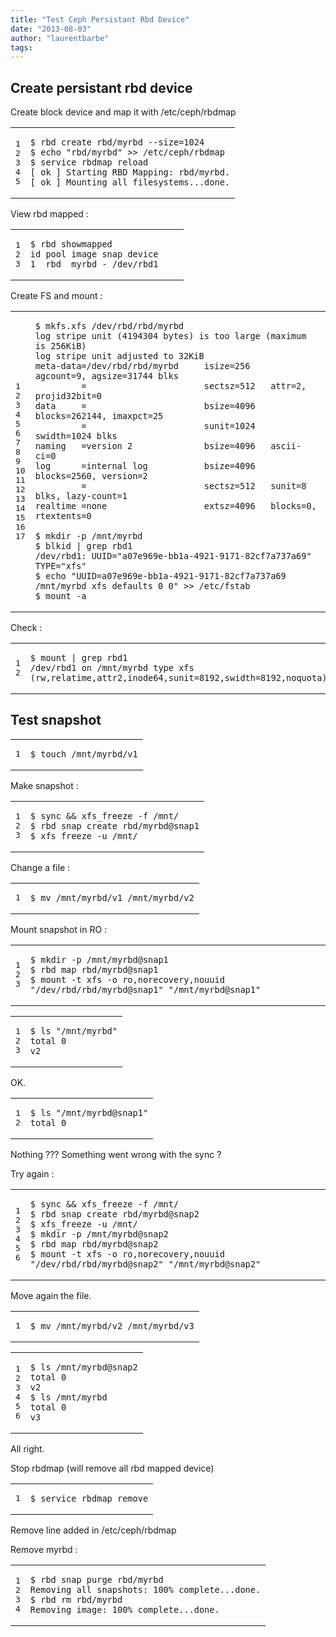 ```yaml
---
title: "Test Ceph Persistant Rbd Device"
date: "2013-08-03"
author: "laurentbarbe"
tags: 
---
```


## Create persistant rbd device

Create block device and map it with /etc/ceph/rbdmap

<table><tbody><tr><td class="gutter"><pre class="line-numbers"><span class="line-number">1</span>
<span class="line-number">2</span>
<span class="line-number">3</span>
<span class="line-number">4</span>
<span class="line-number">5</span>
</pre></td><td class="code"><pre><code class=""><span class="line">$ rbd create rbd/myrbd --size=1024
</span><span class="line">$ echo "rbd/myrbd" &gt;&gt; /etc/ceph/rbdmap
</span><span class="line">$ service rbdmap reload
</span><span class="line">[ ok ] Starting RBD Mapping: rbd/myrbd.
</span><span class="line">[ ok ] Mounting all filesystems...done.</span></code></pre></td></tr></tbody></table>

View rbd mapped :

<table><tbody><tr><td class="gutter"><pre class="line-numbers"><span class="line-number">1</span>
<span class="line-number">2</span>
<span class="line-number">3</span>
</pre></td><td class="code"><pre><code class=""><span class="line">$ rbd showmapped
</span><span class="line">id pool image snap device    
</span><span class="line">1  rbd  myrbd - /dev/rbd1</span></code></pre></td></tr></tbody></table>

Create FS and mount :

<table><tbody><tr><td class="gutter"><pre class="line-numbers"><span class="line-number">1</span>
<span class="line-number">2</span>
<span class="line-number">3</span>
<span class="line-number">4</span>
<span class="line-number">5</span>
<span class="line-number">6</span>
<span class="line-number">7</span>
<span class="line-number">8</span>
<span class="line-number">9</span>
<span class="line-number">10</span>
<span class="line-number">11</span>
<span class="line-number">12</span>
<span class="line-number">13</span>
<span class="line-number">14</span>
<span class="line-number">15</span>
<span class="line-number">16</span>
<span class="line-number">17</span>
</pre></td><td class="code"><pre><code class=""><span class="line">$ mkfs.xfs /dev/rbd/rbd/myrbd 
</span><span class="line">log stripe unit (4194304 bytes) is too large (maximum is 256KiB)
</span><span class="line">log stripe unit adjusted to 32KiB
</span><span class="line">meta-data=/dev/rbd/rbd/myrbd     isize=256    agcount=9, agsize=31744 blks
</span><span class="line">         =                       sectsz=512   attr=2, projid32bit=0
</span><span class="line">data     =                       bsize=4096   blocks=262144, imaxpct=25
</span><span class="line">         =                       sunit=1024   swidth=1024 blks
</span><span class="line">naming   =version 2              bsize=4096   ascii-ci=0
</span><span class="line">log      =internal log           bsize=4096   blocks=2560, version=2
</span><span class="line">         =                       sectsz=512   sunit=8 blks, lazy-count=1
</span><span class="line">realtime =none                   extsz=4096   blocks=0, rtextents=0
</span><span class="line">
</span><span class="line">$ mkdir -p /mnt/myrbd
</span><span class="line">$ blkid | grep rbd1
</span><span class="line">/dev/rbd1: UUID="a07e969e-bb1a-4921-9171-82cf7a737a69" TYPE="xfs"
</span><span class="line">$ echo "UUID=a07e969e-bb1a-4921-9171-82cf7a737a69 /mnt/myrbd xfs defaults 0 0" &gt;&gt; /etc/fstab
</span><span class="line">$ mount -a</span></code></pre></td></tr></tbody></table>

Check :

<table><tbody><tr><td class="gutter"><pre class="line-numbers"><span class="line-number">1</span>
<span class="line-number">2</span>
</pre></td><td class="code"><pre><code class=""><span class="line">$ mount | grep rbd1
</span><span class="line">/dev/rbd1 on /mnt/myrbd type xfs (rw,relatime,attr2,inode64,sunit=8192,swidth=8192,noquota)</span></code></pre></td></tr></tbody></table>

## Test snapshot

<table><tbody><tr><td class="gutter"><pre class="line-numbers"><span class="line-number">1</span>
</pre></td><td class="code"><pre><code class=""><span class="line">$ touch /mnt/myrbd/v1</span></code></pre></td></tr></tbody></table>

Make snapshot :

<table><tbody><tr><td class="gutter"><pre class="line-numbers"><span class="line-number">1</span>
<span class="line-number">2</span>
<span class="line-number">3</span>
</pre></td><td class="code"><pre><code class=""><span class="line">$ sync &amp;&amp; xfs_freeze -f /mnt/
</span><span class="line">$ rbd snap create rbd/myrbd@snap1
</span><span class="line">$ xfs_freeze -u /mnt/</span></code></pre></td></tr></tbody></table>

Change a file :

<table><tbody><tr><td class="gutter"><pre class="line-numbers"><span class="line-number">1</span>
</pre></td><td class="code"><pre><code class=""><span class="line">$ mv /mnt/myrbd/v1 /mnt/myrbd/v2</span></code></pre></td></tr></tbody></table>

Mount snapshot in RO :

<table><tbody><tr><td class="gutter"><pre class="line-numbers"><span class="line-number">1</span>
<span class="line-number">2</span>
<span class="line-number">3</span>
</pre></td><td class="code"><pre><code class=""><span class="line">$ mkdir -p /mnt/myrbd@snap1
</span><span class="line">$ rbd map rbd/myrbd@snap1
</span><span class="line">$ mount -t xfs -o ro,norecovery,nouuid "/dev/rbd/rbd/myrbd@snap1" "/mnt/myrbd@snap1"</span></code></pre></td></tr></tbody></table>

<table><tbody><tr><td class="gutter"><pre class="line-numbers"><span class="line-number">1</span>
<span class="line-number">2</span>
<span class="line-number">3</span>
</pre></td><td class="code"><pre><code class=""><span class="line">$ ls "/mnt/myrbd"
</span><span class="line">total 0
</span><span class="line">v2</span></code></pre></td></tr></tbody></table>

OK.

<table><tbody><tr><td class="gutter"><pre class="line-numbers"><span class="line-number">1</span>
<span class="line-number">2</span>
</pre></td><td class="code"><pre><code class=""><span class="line">$ ls "/mnt/myrbd@snap1"
</span><span class="line">total 0</span></code></pre></td></tr></tbody></table>

Nothing ??? Something went wrong with the sync ?

Try again :

<table><tbody><tr><td class="gutter"><pre class="line-numbers"><span class="line-number">1</span>
<span class="line-number">2</span>
<span class="line-number">3</span>
<span class="line-number">4</span>
<span class="line-number">5</span>
<span class="line-number">6</span>
</pre></td><td class="code"><pre><code class=""><span class="line">$ sync &amp;&amp; xfs_freeze -f /mnt/
</span><span class="line">$ rbd snap create rbd/myrbd@snap2
</span><span class="line">$ xfs_freeze -u /mnt/
</span><span class="line">$ mkdir -p /mnt/myrbd@snap2
</span><span class="line">$ rbd map rbd/myrbd@snap2
</span><span class="line">$ mount -t xfs -o ro,norecovery,nouuid "/dev/rbd/rbd/myrbd@snap2" "/mnt/myrbd@snap2"</span></code></pre></td></tr></tbody></table>

Move again the file.

<table><tbody><tr><td class="gutter"><pre class="line-numbers"><span class="line-number">1</span>
</pre></td><td class="code"><pre><code class=""><span class="line">$ mv /mnt/myrbd/v2 /mnt/myrbd/v3</span></code></pre></td></tr></tbody></table>

<table><tbody><tr><td class="gutter"><pre class="line-numbers"><span class="line-number">1</span>
<span class="line-number">2</span>
<span class="line-number">3</span>
<span class="line-number">4</span>
<span class="line-number">5</span>
<span class="line-number">6</span>
</pre></td><td class="code"><pre><code class=""><span class="line">$ ls /mnt/myrbd@snap2
</span><span class="line">total 0
</span><span class="line">v2
</span><span class="line">$ ls /mnt/myrbd
</span><span class="line">total 0
</span><span class="line">v3</span></code></pre></td></tr></tbody></table>

All right.

Stop rbdmap (will remove all rbd mapped device)

<table><tbody><tr><td class="gutter"><pre class="line-numbers"><span class="line-number">1</span>
</pre></td><td class="code"><pre><code class=""><span class="line">$ service rbdmap remove</span></code></pre></td></tr></tbody></table>

Remove line added in /etc/ceph/rbdmap

Remove myrbd :

<table><tbody><tr><td class="gutter"><pre class="line-numbers"><span class="line-number">1</span>
<span class="line-number">2</span>
<span class="line-number">3</span>
<span class="line-number">4</span>
</pre></td><td class="code"><pre><code class=""><span class="line">$ rbd snap purge rbd/myrbd
</span><span class="line">Removing all snapshots: 100% complete...done.
</span><span class="line">$ rbd rm rbd/myrbd
</span><span class="line">Removing image: 100% complete...done.</span></code></pre></td></tr></tbody></table>
